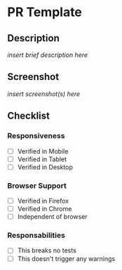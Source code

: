 # PR Template

## Description

*insert brief description here*


## Screenshot

*insert screenshot(s) here*


## Checklist

### Responsiveness
- [ ] Verified in Mobile
- [ ] Verified in Tablet
- [ ] Verified in Desktop

### Browser Support
- [ ] Verified in Firefox
- [ ] Verified in Chrome
- [ ] Independent of browser

### Responsabilities
- [ ] This breaks no tests
- [ ] This doesn't trigger any warnings
